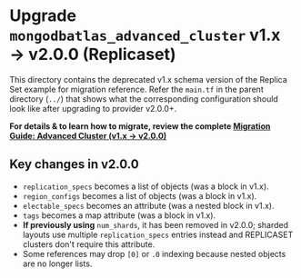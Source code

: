 # Upgrade `mongodbatlas_advanced_cluster` v1.x → v2.0.0 (Replicaset)

This directory contains the deprecated v1.x schema version of the Replica Set example for migration reference.
Refer the `main.tf` in the parent directory (`../`) that shows what the corresponding configuration should look like after upgrading to provider v2.0.0+.

**For details & to learn how to migrate, review the complete [Migration Guide: Advanced Cluster (v1.x → v2.0.0)](https://registry.terraform.io/providers/mongodb/mongodbatlas/latest/docs/guides/migrate-to-advanced-cluster-2.0#how-to-migrate)**

## Key changes in v2.0.0
- `replication_specs` becomes a list of objects (was a block in v1.x).
- `region_configs` becomes a list of objects (was a block in v1.x).
- `electable_specs` becomes an attribute (was a nested block in v1.x).
- `tags` becomes a map attribute (was a block in v1.x).
- **If previously using** `num_shards`, it has been removed in v2.0.0; sharded layouts use multiple `replication_specs` entries instead and REPLICASET clusters don't require this attribute.
- Some references may drop `[0]` or `.0` indexing because nested objects are no longer lists.
